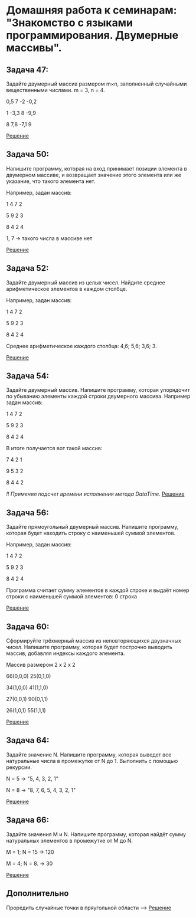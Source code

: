 # Домашняя работа к семинарам: "Знакомство с языками программирования. Двумерные массивы".

## Задача 47:

Задайте двумерный массив размером m×n, заполненный случайными вещественными числами. m = 3, n = 4.

0,5 7 -2 -0,2

1 -3,3 8 -9,9

8 7,8 -7,1 9

[Решение](https://github.com/fant0m23/Homework_C-_matrix/blob/main/Example47/Program.cs)

## Задача 50:

Напишите программу, которая на вход принимает позиции элемента в двумерном массиве, и возвращает значение этого элемента или же указание, что такого элемента нет.

Например, задан массив:

1 4 7 2

5 9 2 3

8 4 2 4

1, 7 -> такого числа в массиве нет

[Решение](https://github.com/fant0m23/Homework_C-_matrix/blob/main/Example50/Program.cs)

## Задача 52:

Задайте двумерный массив из целых чисел. Найдите среднее арифметическое элементов в каждом столбце.

Например, задан массив:

1 4 7 2

5 9 2 3

8 4 2 4

Среднее арифметическое каждого столбца: 4,6; 5,6; 3,6; 3.

[Решение](https://github.com/fant0m23/Homework_C-_matrix/blob/main/Example52/Program.cs)

## Задача 54:

Задайте двумерный массив. Напишите программу, которая упорядочит по убыванию элементы каждой строки двумерного массива.
Например задан массив:

1 4 7 2

5 9 2 3

8 4 2 4

В итоге получается вот такой массив:

7 4 2 1

9 5 3 2

8 4 4 2

_!! Применил подсчет времени исполнения метода DataTime._
[Решение](https://github.com/fant0m23/Homework_C-_matrix/blob/main/Example54/Program.cs)

## Задача 56:

Задайте прямоугольный двумерный массив. Напишите программу, которая будет находить строку с наименьшей суммой элементов.

Например, задан массив:

1 4 7 2

5 9 2 3

8 4 2 4

Программа считает сумму элементов в каждой строке и выдаёт номер строки с наименьшей суммой элементов: 0 строка

[Решение](https://github.com/fant0m23/Homework_C-_matrix/blob/main/Example56/Program.cs)

## Задача 60:

Сформируйте трёхмерный массив из неповторяющихся двузначных чисел. Напишите программу, которая будет построчно выводить массив, добавляя индексы каждого элемента.

Массив размером 2 x 2 x 2

66(0,0,0) 25(0,1,0)

34(1,0,0) 41(1,1,0)

27(0,0,1) 90(0,1,1)

26(1,0,1) 55(1,1,1)

[Решение](https://github.com/fant0m23/Homework_C-_matrix/blob/main/Example60/Program.cs)

## Задача 64:

Задайте значение N. Напишите программу, которая выведет все натуральные числа в промежутке от N до 1. Выполнить с помощью рекурсии.

N = 5 -> "5, 4, 3, 2, 1"

N = 8 -> "8, 7, 6, 5, 4, 3, 2, 1"

[Решение](https://github.com/fant0m23/Homework_C-_matrix/blob/main/Example64/Program.cs)

## Задача 66:

Задайте значения M и N. Напишите программу, которая найдёт сумму натуральных элементов в промежутке от M до N.

M = 1; N = 15 -> 120

M = 4; N = 8. -> 30

[Решение](https://github.com/fant0m23/Homework_C-_matrix/blob/main/Example66/Program.cs)

## Дополнительно

Проредить случайные точки в пряугольной области --> [Решение](https://github.com/fant0m23/Homework_C-_matrix/blob/main/marketplaces)
